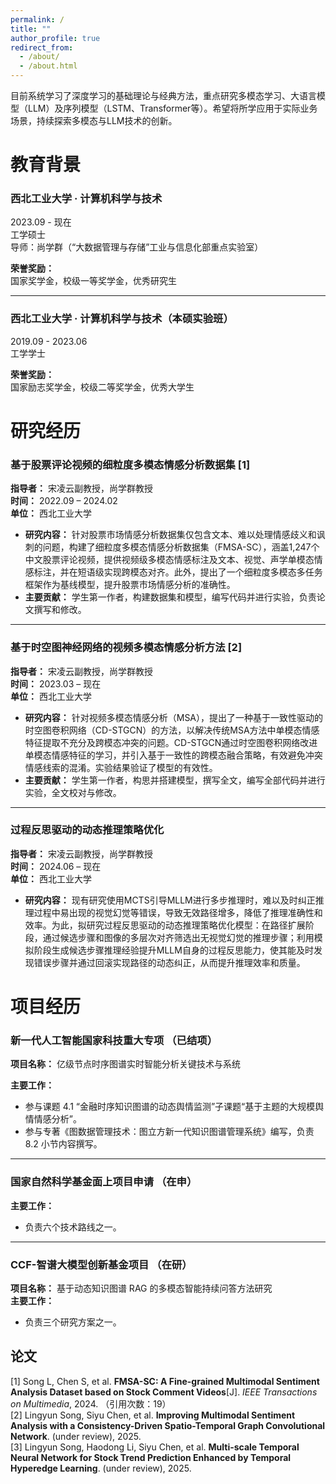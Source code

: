 ```yaml
---
permalink: /
title: ""
author_profile: true
redirect_from: 
  - /about/
  - /about.html
---
```


目前系统学习了深度学习的基础理论与经典方法，重点研究多模态学习、大语言模型（LLM）及序列模型（LSTM、Transformer等）。希望将所学应用于实际业务场景，持续探索多模态与LLM技术的创新。

教育背景
======
### 西北工业大学 · 计算机科学与技术  
2023.09 -  现在  
工学硕士  
导师：尚学群（“大数据管理与存储”工业与信息化部重点实验室）  

**荣誉奖励：**  
国家奖学金，校级一等奖学金，优秀研究生  

---

### 西北工业大学 · 计算机科学与技术（本硕实验班）  
2019.09 - 2023.06  
工学学士  

**荣誉奖励：**  
国家励志奖学金，校级二等奖学金，优秀大学生  

研究经历
======

### 基于股票评论视频的细粒度多模态情感分析数据集 [1]  
**指导者：** 宋凌云副教授，尚学群教授  
**时间：** 2022.09 – 2024.02  
**单位：** 西北工业大学  

- **研究内容：** 针对股票市场情感分析数据集仅包含文本、难以处理情感歧义和讽刺的问题，构建了细粒度多模态情感分析数据集（FMSA-SC），涵盖1,247个中文股票评论视频，提供视频级多模态情感标注及文本、视觉、声学单模态情感标注，并在短语级实现跨模态对齐。此外，提出了一个细粒度多模态多任务框架作为基线模型，提升股票市场情感分析的准确性。  
- **主要贡献：** 学生第一作者，构建数据集和模型，编写代码并进行实验，负责论文撰写和修改。  

---

### 基于时空图神经网络的视频多模态情感分析方法 [2]  
**指导者：** 宋凌云副教授，尚学群教授  
**时间：** 2023.03 – 现在  
**单位：** 西北工业大学  

- **研究内容：** 针对视频多模态情感分析（MSA），提出了一种基于一致性驱动的时空图卷积网络（CD-STGCN）的方法，以解决传统MSA方法中单模态情感特征提取不充分及跨模态冲突的问题。CD-STGCN通过时空图卷积网络改进单模态情感特征的学习，并引入基于一致性的跨模态融合策略，有效避免冲突情感线索的混淆。实验结果验证了模型的有效性。  
- **主要贡献：** 学生第一作者，构思并搭建模型，撰写全文，编写全部代码并进行实验，全文校对与修改。  

---

### 过程反思驱动的动态推理策略优化  
**指导者：** 宋凌云副教授，尚学群教授  
**时间：** 2024.06 – 现在  
**单位：** 西北工业大学  

- **研究内容：** 现有研究使用MCTS引导MLLM进行多步推理时，难以及时纠正推理过程中易出现的视觉幻觉等错误，导致无效路径增多，降低了推理准确性和效率。为此，拟研究过程反思驱动的动态推理策略优化模型：在路径扩展阶段，通过候选步骤和图像的多层次对齐筛选出无视觉幻觉的推理步骤；利用模拟阶段生成候选步骤推理经验提升MLLM自身的过程反思能力，使其能及时发现错误步骤并通过回滚实现路径的动态纠正，从而提升推理效率和质量。

**项目经历**
======
### 新一代人工智能国家科技重大专项 （已结项） 
**项目名称：** 亿级节点时序图谱实时智能分析关键技术与系统 

**主要工作：**  
- 参与课题 4.1 “金融时序知识图谱的动态舆情监测”子课题“基于主题的大规模舆情情感分析”。  
- 参与专著《图数据管理技术：图立方新一代知识图谱管理系统》编写，负责 8.2 小节内容撰写。    

---

### 国家自然科学基金面上项目申请  （在申）
**主要工作：**  
- 负责六个技术路线之一。  
---

### CCF-智谱大模型创新基金项目  （在研）
**项目名称：** 基于动态知识图谱 RAG 的多模态智能持续问答方法研究  
**主要工作：**  
- 负责三个研究方案之一。



## 论文
[1] Song L, Chen S, et al. **FMSA-SC: A Fine-grained Multimodal Sentiment Analysis Dataset based on Stock Comment Videos**[J]. *IEEE Transactions on Multimedia*, 2024. （引用次数：19）  
[2] Lingyun Song, Siyu Chen, et al. **Improving Multimodal Sentiment Analysis with a Consistency-Driven Spatio-Temporal Graph Convolutional Network**.  (under review), 2025.  
[3] Lingyun Song, Haodong Li, Siyu Chen, et al. **Multi-scale Temporal Neural Network for Stock Trend Prediction Enhanced by Temporal Hyperedge Learning**. (under review), 2025.  

